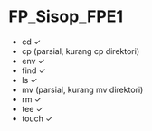# FP_Sisop_FPE1

- cd ✓
- cp (parsial, kurang cp direktori)
- env ✓
- find ✓
- ls ✓
- mv (parsial, kurang mv direktori)
- rm ✓
- tee ✓
- touch ✓
